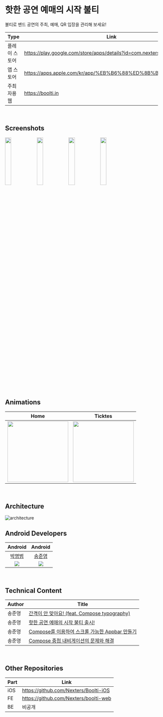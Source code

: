 # 핫한 공연 예매의 시작 불티

불티로 밴드 공연의 주최, 예매, QR 입장을 관리해 보세요!

| Type | Link |
| --- | --- |
| 플레이 스토어 | https://play.google.com/store/apps/details?id=com.nexters.boolti |
| 앱 스토어 | https://apps.apple.com/kr/app/%EB%B6%88%ED%8B%B0/id6476589322 |
| 주최자용 웹 | https://boolti.in |

</br>

## Screenshots
<img width=20% src="https://github.com/Nexters/Boolti/assets/35232655/1720adc2-80aa-46aa-a079-cdf23bfd8a01">
<img width=20% src="https://github.com/Nexters/Boolti/assets/35232655/b218b684-7022-49a9-9b97-308d4d7a942b">
<img width=20% src="https://github.com/Nexters/Boolti/assets/35232655/bc784377-ec05-4d28-b578-1c638d2cd5b5">
<img width=20% src="https://github.com/Nexters/Boolti/assets/35232655/d080d5e0-e979-4e66-94f8-dcd8d49d3d78">  

</br></br>

## Animations

| Home | Ticktes |
| ------------- | ------------- |
| <img width="200" src="https://github.com/Nexters/Boolti/assets/35232655/66c2ada2-7079-4704-b9a4-237b2c8e2769" /> | <img width="200" src="https://github.com/Nexters/Boolti/assets/35232655/37b8640a-38bb-4e03-adad-6931998082a4"/> |

</br>

## Architecture

![architecture](https://github.com/Nexters/Boolti/assets/35232655/ebc7714c-c954-4758-9551-f60fb78079d9)

## Android Developers

|Android|Android|
|:---:|:---:|
|[박명범](https://github.com/mangbaam)|[송준영](https://github.com/HamBP)|
|<img src="https://github.com/mangbaam.png?size=144">|<img src="https://github.com/HamBP.png?size=144">|

</br>

## Technical Content
| Author | Title |
| ------------- | -------------|
| 송준영 | [간격이 안 맞아요! (feat. Compose typography)](https://algosketch.tistory.com/184) |
| 송준영 | [핫한 공연 예매의 시작 불티 출시!](https://algosketch.tistory.com/185) |
| 송준영 | [Compose를 이용하여 스크롤 가능한 Appbar 만들기](https://algosketch.tistory.com/186) |
| 송준영 | [Compose 중첩 내비게이션의 문제와 해결](https://algosketch.tistory.com/189) |

</br>

## Other Repositories

| Part | Link |
| --- | --- |
| iOS | https://github.com/Nexters/Boolti-iOS
| FE | https://github.com/Nexters/boolti-web
| BE | 비공개
